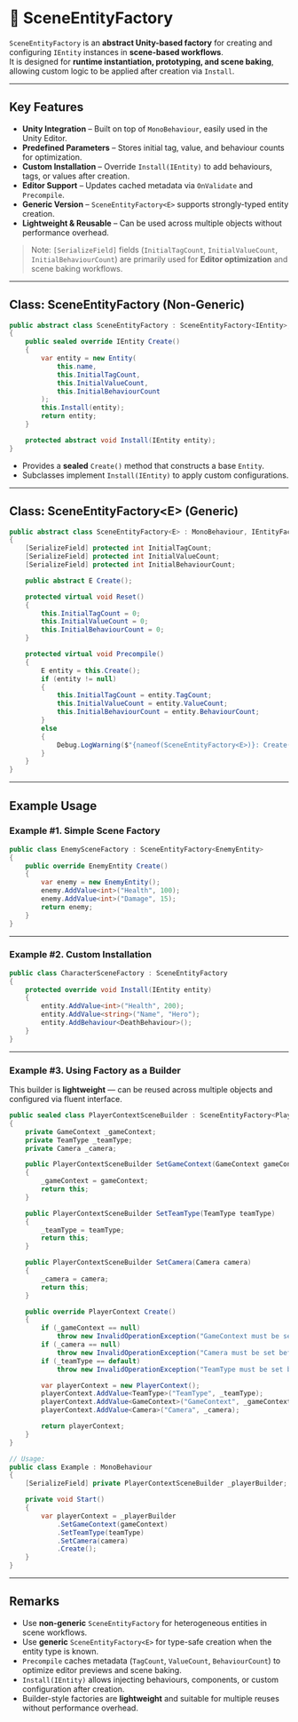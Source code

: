 # 🧩️ SceneEntityFactory

`SceneEntityFactory` is an **abstract Unity-based factory** for creating and configuring `IEntity` instances in **scene-based workflows**.  
It is designed for **runtime instantiation, prototyping, and scene baking**, allowing custom logic to be applied after creation via `Install`.

---

## Key Features

- **Unity Integration** – Built on top of `MonoBehaviour`, easily used in the Unity Editor.
- **Predefined Parameters** – Stores initial tag, value, and behaviour counts for optimization.
- **Custom Installation** – Override `Install(IEntity)` to add behaviours, tags, or values after creation.
- **Editor Support** – Updates cached metadata via `OnValidate` and `Precompile`.
- **Generic Version** – `SceneEntityFactory<E>` supports strongly-typed entity creation.
- **Lightweight & Reusable** – Can be used across multiple objects without performance overhead.

> Note: `[SerializeField]` fields (`InitialTagCount`, `InitialValueCount`, `InitialBehaviourCount`) are primarily used for **Editor optimization** and scene baking workflows.

---

## Class: SceneEntityFactory (Non-Generic)

```csharp
public abstract class SceneEntityFactory : SceneEntityFactory<IEntity>, IEntityFactory
{
    public sealed override IEntity Create()
    {
        var entity = new Entity(
            this.name,
            this.InitialTagCount,
            this.InitialValueCount,
            this.InitialBehaviourCount
        );
        this.Install(entity);
        return entity;
    }

    protected abstract void Install(IEntity entity);
}
```
- Provides a **sealed** `Create()` method that constructs a base `Entity`.
- Subclasses implement `Install(IEntity)` to apply custom configurations.

---

## Class: SceneEntityFactory&lt;E&gt; (Generic)
```csharp
public abstract class SceneEntityFactory<E> : MonoBehaviour, IEntityFactory<E> where E : IEntity
{
    [SerializeField] protected int InitialTagCount;
    [SerializeField] protected int InitialValueCount;
    [SerializeField] protected int InitialBehaviourCount;

    public abstract E Create();

    protected virtual void Reset()
    {
        this.InitialTagCount = 0;
        this.InitialValueCount = 0;
        this.InitialBehaviourCount = 0;
    }

    protected virtual void Precompile()
    {
        E entity = this.Create();
        if (entity != null)
        {
            this.InitialTagCount = entity.TagCount;
            this.InitialValueCount = entity.ValueCount;
            this.InitialBehaviourCount = entity.BehaviourCount;
        }
        else
        {
            Debug.LogWarning($"{nameof(SceneEntityFactory<E>)}: Create() returned null.", this);
        }
    }
}
```
---

## Example Usage

### Example #1. Simple Scene Factory
```csharp
public class EnemySceneFactory : SceneEntityFactory<EnemyEntity>
{
    public override EnemyEntity Create()
    {
        var enemy = new EnemyEntity();
        enemy.AddValue<int>("Health", 100);
        enemy.AddValue<int>("Damage", 15);
        return enemy;
    }
}
```

---

### Example #2. Custom Installation
```csharp
public class CharacterSceneFactory : SceneEntityFactory
{
    protected override void Install(IEntity entity)
    {
        entity.AddValue<int>("Health", 200);
        entity.AddValue<string>("Name", "Hero");
        entity.AddBehaviour<DeathBehaviour>();
    }
}
```
---

### Example #3. Using Factory as a Builder

This builder is **lightweight** — can be reused across multiple objects and configured via fluent interface.

```csharp
public sealed class PlayerContextSceneBuilder : SceneEntityFactory<PlayerContext>
{
    private GameContext _gameContext;
    private TeamType _teamType;
    private Camera _camera;

    public PlayerContextSceneBuilder SetGameContext(GameContext gameContext)
    {
        _gameContext = gameContext;
        return this;
    }

    public PlayerContextSceneBuilder SetTeamType(TeamType teamType)
    {
        _teamType = teamType;
        return this;
    }

    public PlayerContextSceneBuilder SetCamera(Camera camera)
    {
        _camera = camera;
        return this;
    }

    public override PlayerContext Create()
    {
        if (_gameContext == null)
            throw new InvalidOperationException("GameContext must be set before creating PlayerContext.");
        if (_camera == null)
            throw new InvalidOperationException("Camera must be set before creating PlayerContext.");
        if (_teamType == default)
            throw new InvalidOperationException("TeamType must be set before creating PlayerContext.");

        var playerContext = new PlayerContext();
        playerContext.AddValue<TeamType>("TeamType", _teamType);
        playerContext.AddValue<GameContext>("GameContext", _gameContext);
        playerContext.AddValue<Camera>("Camera", _camera);

        return playerContext;
    }
}
```

```csharp
// Usage:
public class Example : MonoBehaviour
{
    [SerializeField] private PlayerContextSceneBuilder _playerBuilder;

    private void Start()
    {
        var playerContext = _playerBuilder
            .SetGameContext(gameContext)
            .SetTeamType(teamType)
            .SetCamera(camera)
            .Create();
    }
}
```

---

## Remarks

- Use **non-generic** `SceneEntityFactory` for heterogeneous entities in scene workflows.
- Use **generic** `SceneEntityFactory<E>` for type-safe creation when the entity type is known.
- `Precompile` caches metadata (`TagCount`, `ValueCount`, `BehaviourCount`) to optimize editor previews and scene baking.
- `Install(IEntity)` allows injecting behaviours, components, or custom configuration after creation.
- Builder-style factories are **lightweight** and suitable for multiple reuses without performance overhead.  
